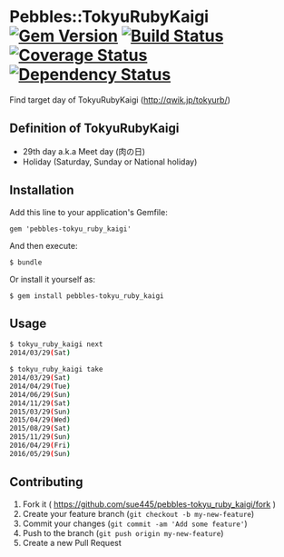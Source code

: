 # Pebbles::TokyuRubyKaigi [![Gem Version](https://badge.fury.io/rb/pebbles-tokyu_ruby_kaigi.png)](http://badge.fury.io/rb/pebbles-tokyu_ruby_kaigi) [![Build Status](https://travis-ci.org/sue445/pebbles-tokyu_ruby_kaigi.png)](https://travis-ci.org/sue445/pebbles-tokyu_ruby_kaigi) [![Coverage Status](https://coveralls.io/repos/sue445/pebbles-tokyu_ruby_kaigi/badge.png)](https://coveralls.io/r/sue445/pebbles-tokyu_ruby_kaigi) [![Dependency Status](https://gemnasium.com/sue445/pebbles-tokyu_ruby_kaigi.png)](https://gemnasium.com/sue445/pebbles-tokyu_ruby_kaigi)

Find target day of TokyuRubyKaigi (http://qwik.jp/tokyurb/)

## Definition of TokyuRubyKaigi

* 29th day a.k.a Meet day (肉の日)
* Holiday (Saturday, Sunday or National holiday)

## Installation

Add this line to your application's Gemfile:

    gem 'pebbles-tokyu_ruby_kaigi'

And then execute:

    $ bundle

Or install it yourself as:

    $ gem install pebbles-tokyu_ruby_kaigi

## Usage

```sh
$ tokyu_ruby_kaigi next
2014/03/29(Sat)

$ tokyu_ruby_kaigi take
2014/03/29(Sat)
2014/04/29(Tue)
2014/06/29(Sun)
2014/11/29(Sat)
2015/03/29(Sun)
2015/04/29(Wed)
2015/08/29(Sat)
2015/11/29(Sun)
2016/04/29(Fri)
2016/05/29(Sun)
```

## Contributing

1. Fork it ( https://github.com/sue445/pebbles-tokyu_ruby_kaigi/fork )
2. Create your feature branch (`git checkout -b my-new-feature`)
3. Commit your changes (`git commit -am 'Add some feature'`)
4. Push to the branch (`git push origin my-new-feature`)
5. Create a new Pull Request
